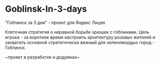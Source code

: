 # Goblinsk-In-3-days
"Гоблинск за 3 дня" - проект для Яндекс Лицея

Клеточная стратегия о неравной борьбе хрюшек с гоблинами. Цель игрока - за короткое время настроить архитектуру розовых жителей и захватить основной стратегически важный для зеленомордых город - Гоблинск.

~проект в разработке и додумках~

